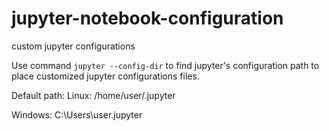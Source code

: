 # jupyter-notebook-configuration
custom jupyter configurations

Use command `jupyter --config-dir` to find jupyter's configuration path to place customized jupyter configurations files.

Default path:
Linux: /home/user/.jupyter

Windows: C:\Users\user\.jupyter

